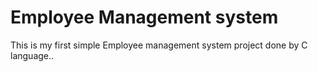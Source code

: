 # Employee Management system

This is my first simple Employee management system project done by C language..
